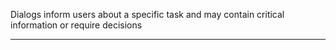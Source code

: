 Dialogs inform users about a specific task and may contain critical information or require decisions
___
